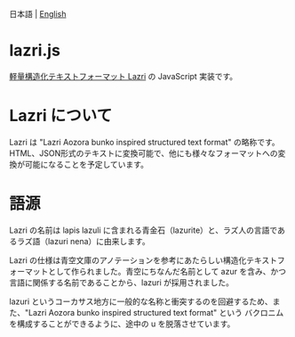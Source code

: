 日本語 | [English](/README.en.md)

# lazri.js
[軽量構造化テキストフォーマット Lazri](https://github.com/aoitaku/lazri) の JavaScript 実装です。

# Lazri について
Lazri は "Lazri Aozora bunko inspired structured text format" の略称です。HTML、JSON形式のテキストに変換可能で、他にも様々なフォーマットへの変換が可能になることを予定しています。

# 語源
Lazri の名前は lapis lazuli に含まれる青金石（lazurite）と、ラズ人の言語であるラズ語（lazuri nena）に由来します。

Lazri の仕様は青空文庫のアノテーションを参考にあたらしい構造化テキストフォーマットとして作られました。青空にちなんだ名前として azur を含み、かつ言語に関係する名前であることから、lazuri が採用されました。

lazuri というコーカサス地方に一般的な名称と衝突するのを回避するため、また、"Lazri Aozora bunko inspired structured text format" という バクロニム を構成することができるように、途中の u を脱落させています。
